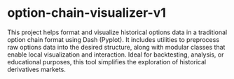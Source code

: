 # option-chain-visualizer-v1
This project helps format and visualize historical options data in a traditional option chain format using Dash (Pyplot). It includes utilities to preprocess raw options data into the desired structure, along with modular classes that enable local visualization and interaction. Ideal for backtesting, analysis, or educational purposes, this tool simplifies the exploration of historical derivatives markets.
